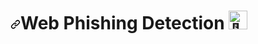 <h1 dir="auto"><a id="user-content-web-phishing-detection--" class="anchor" aria-hidden="true" href="#web-phishing-detection--"><svg class="octicon octicon-link" viewBox="0 0 16 16" version="1.1" width="16" height="16" aria-hidden="true"><path fill-rule="evenodd" d="M7.775 3.275a.75.75 0 001.06 1.06l1.25-1.25a2 2 0 112.83 2.83l-2.5 2.5a2 2 0 01-2.83 0 .75.75 0 00-1.06 1.06 3.5 3.5 0 004.95 0l2.5-2.5a3.5 3.5 0 00-4.95-4.95l-1.25 1.25zm-4.69 9.64a2 2 0 010-2.83l2.5-2.5a2 2 0 012.83 0 .75.75 0 001.06-1.06 3.5 3.5 0 00-4.95 0l-2.5 2.5a3.5 3.5 0 004.95 4.95l1.25-1.25a.75.75 0 00-1.06-1.06l-1.25 1.25a2 2 0 01-2.83 0z"></path></svg></a>Web Phishing Detection <themed-picture data-catalyst-inline="true" data-catalyst=""><picture> <picture><img src="https://camo.githubusercontent.com/90787ac3778bd1bd29f53a82ad56c8e820f5e65bcbc2f4080826f116c92f4a31/68747470733a2f2f666f6e74732e677374617469632e636f6d2f732f652f6e6f746f656d6f6a692f6c61746573742f31663434625f31663366632f3531322e676966" alt="👋" width="30" height="30" data-canonical-src="https://fonts.gstatic.com/s/e/notoemoji/latest/1f44b_1f3fc/512.gif" style="visibility:visible;max-width:100%;"></picture></picture></themed-picture></h1  
![Screenshot (181)](https://user-images.githubusercontent.com/110193302/194695163-4e2ebf6e-5511-49c7-a280-21383c719eec.png)


